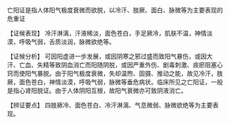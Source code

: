 亡阳证是指人体阳气极度衰微而欲脱，以冷汗、肢厥、面白、脉微等为主要表现的危重证

【证候表现】
冷汗淋漓，汗液稀淡，面色苍白，手足厥冷，肌肤不温，神情淡漠，呼吸气弱，舌质淡润，脉微欲绝等。

【证候分析】
可因阳虚进一步发展，或因阴寒之邪过盛而致阳气暴伤，或因大汗、亡血、失精等致阴血消亡而阳随阴脱，或因严重外伤、剧毒刺激、痰瘀阻塞心窍而使阳气暴脱。由于阳气极度衰微，失却温煦、固摄、推动之能，故见冷汗，肢厥，面色苍白，神情淡漠，呼吸气弱，脉微等垂危病状。临床所见之亡阳证，一般是指心肾阳脱证。由于人体阴阳互根，故阳气衰微亦可致阴液消亡。

【辨证要点】
四肢厥冷、面色苍白、冷汗淋漓、气息微弱、脉微欲绝等为主要表现。